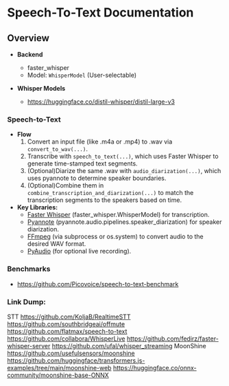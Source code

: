 # Speech-To-Text Documentation


## Overview
- **Backend**
  - faster_whisper
  - Model: `WhisperModel` (User-selectable)

- **Whisper Models**
  - https://huggingface.co/distil-whisper/distil-large-v3

### Speech-to-Text
- **Flow**
    1. Convert an input file (like .m4a or .mp4) to .wav via `convert_to_wav(...)`.
    2. Transcribe with `speech_to_text(...)`, which uses Faster Whisper to generate time-stamped text segments.
    3. (Optional)Diarize the same .wav with `audio_diarization(...)`, which uses pyannote to determine speaker boundaries.
    4. (Optional)Combine them in `combine_transcription_and_diarization(...)` to match the transcription segments to the speakers based on time.
- **Key Libraries:**
    - [Faster Whisper](https://github.com/SYSTRAN/faster-whisper) (faster_whisper.WhisperModel) for transcription.
    - [Pyannote](https://github.com/pyannote/pyannote-audio) (pyannote.audio.pipelines.speaker_diarization) for speaker diarization.
    - [FFmpeg](https://www.ffmpeg.org/) (via subprocess or os.system) to convert audio to the desired WAV format.
    - [PyAudio](https://people.csail.mit.edu/hubert/pyaudio/) (for optional live recording).


### Benchmarks
- https://github.com/Picovoice/speech-to-text-benchmark




### Link Dump:
STT
    https://github.com/KoljaB/RealtimeSTT
    https://github.com/southbridgeai/offmute
    https://github.com/flatmax/speech-to-text
    https://github.com/collabora/WhisperLive
    https://github.com/fedirz/faster-whisper-server
    https://github.com/ufal/whisper_streaming
    MoonShine
        https://github.com/usefulsensors/moonshine
        https://github.com/huggingface/transformers.js-examples/tree/main/moonshine-web
        https://huggingface.co/onnx-community/moonshine-base-ONNX
